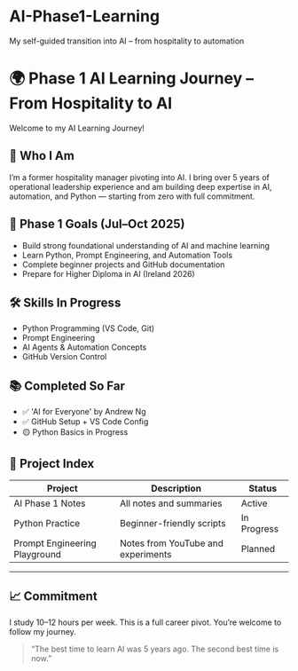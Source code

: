 # AI-Phase1-Learning
My self-guided transition into AI – from hospitality to automation
# 🌍 Phase 1 AI Learning Journey – From Hospitality to AI

Welcome to my AI Learning Journey!

## 🧠 Who I Am  
I’m a former hospitality manager pivoting into AI. I bring over 5 years of operational leadership experience and am building deep expertise in AI, automation, and Python — starting from zero with full commitment.

## 🎯 Phase 1 Goals (Jul–Oct 2025)
- Build strong foundational understanding of AI and machine learning
- Learn Python, Prompt Engineering, and Automation Tools
- Complete beginner projects and GitHub documentation
- Prepare for Higher Diploma in AI (Ireland 2026)

## 🛠️ Skills In Progress
- Python Programming (VS Code, Git)
- Prompt Engineering
- AI Agents & Automation Concepts
- GitHub Version Control

## 📚 Completed So Far
- ✅ 'AI for Everyone' by Andrew Ng
- ✅ GitHub Setup + VS Code Config
- 🟡 Python Basics in Progress

## 📂 Project Index
| Project | Description | Status |
|--------|-------------|--------|
| AI Phase 1 Notes | All notes and summaries | Active |
| Python Practice | Beginner-friendly scripts | In Progress |
| Prompt Engineering Playground | Notes from YouTube and experiments | Planned |

---

## 📈 Commitment
I study 10–12 hours per week. This is a full career pivot. You’re welcome to follow my journey.

> “The best time to learn AI was 5 years ago. The second best time is now.”
